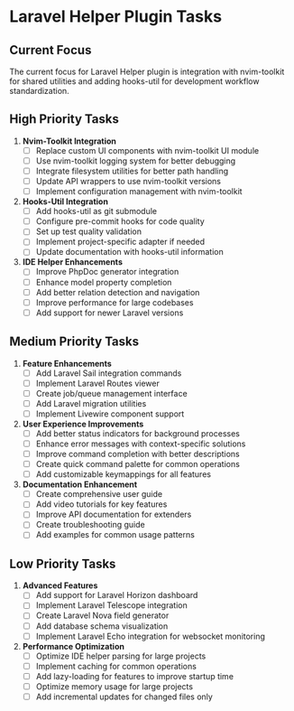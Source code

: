 # Laravel Helper Plugin Tasks

## Current Focus

The current focus for Laravel Helper plugin is integration with nvim-toolkit for shared utilities and adding hooks-util for development workflow standardization.

## High Priority Tasks

1. **Nvim-Toolkit Integration**
   - [ ] Replace custom UI components with nvim-toolkit UI module
   - [ ] Use nvim-toolkit logging system for better debugging
   - [ ] Integrate filesystem utilities for better path handling
   - [ ] Update API wrappers to use nvim-toolkit versions
   - [ ] Implement configuration management with nvim-toolkit

2. **Hooks-Util Integration**
   - [ ] Add hooks-util as git submodule
   - [ ] Configure pre-commit hooks for code quality
   - [ ] Set up test quality validation
   - [ ] Implement project-specific adapter if needed
   - [ ] Update documentation with hooks-util information

3. **IDE Helper Enhancements**
   - [ ] Improve PhpDoc generator integration
   - [ ] Enhance model property completion
   - [ ] Add better relation detection and navigation
   - [ ] Improve performance for large codebases
   - [ ] Add support for newer Laravel versions

## Medium Priority Tasks

1. **Feature Enhancements**
   - [ ] Add Laravel Sail integration commands
   - [ ] Implement Laravel Routes viewer
   - [ ] Create job/queue management interface
   - [ ] Add Laravel migration utilities
   - [ ] Implement Livewire component support

2. **User Experience Improvements**
   - [ ] Add better status indicators for background processes
   - [ ] Enhance error messages with context-specific solutions
   - [ ] Improve command completion with better descriptions
   - [ ] Create quick command palette for common operations
   - [ ] Add customizable keymappings for all features

3. **Documentation Enhancement**
   - [ ] Create comprehensive user guide
   - [ ] Add video tutorials for key features
   - [ ] Improve API documentation for extenders
   - [ ] Create troubleshooting guide
   - [ ] Add examples for common usage patterns

## Low Priority Tasks

1. **Advanced Features**
   - [ ] Add support for Laravel Horizon dashboard
   - [ ] Implement Laravel Telescope integration
   - [ ] Create Laravel Nova field generator
   - [ ] Add database schema visualization
   - [ ] Implement Laravel Echo integration for websocket monitoring

2. **Performance Optimization**
   - [ ] Optimize IDE helper parsing for large projects
   - [ ] Implement caching for common operations
   - [ ] Add lazy-loading for features to improve startup time
   - [ ] Optimize memory usage for large projects
   - [ ] Add incremental updates for changed files only